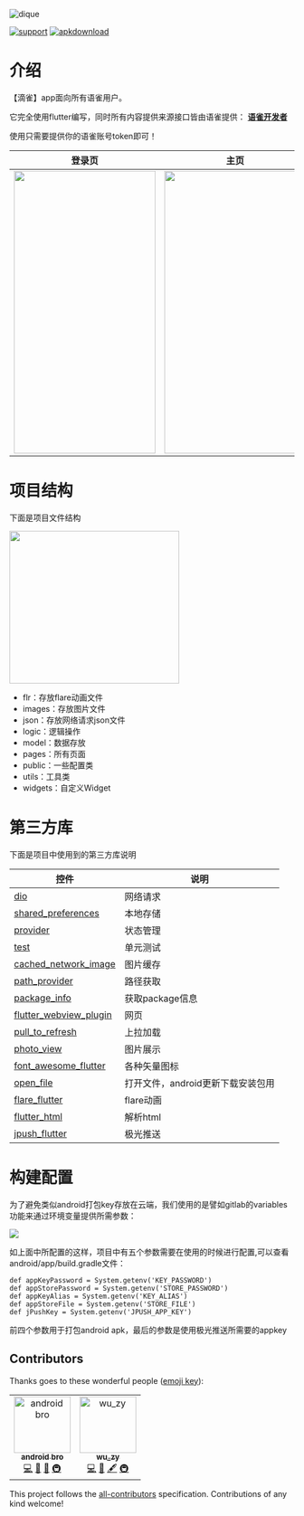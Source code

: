 ![dique](https://user-images.githubusercontent.com/30992818/63570745-c2862d00-c5b0-11e9-87c9-5db9af0082da.png)


[![support](https://img.shields.io/badge/platform-flutter%7Cdart%20vm-ff69b4.svg?style=flat-square)](https://github.com/FEMessage/dique)
[![apkdownload](https://img.shields.io/badge/download-apk-brightgreen)](http://levy.ren/)

# 介绍

【滴雀】app面向所有语雀用户。

它完全使用flutter编写，同时所有内容提供来源接口皆由语雀提供：
[**语雀开发者**](https://www.yuque.com/yuque/developer)

使用只需要提供你的语雀账号token即可！


登录页| 主页 | 文章详情
---|---|---
<img width="250" height="500" src="https://user-images.githubusercontent.com/30992818/63571034-91f2c300-c5b1-11e9-836d-a642becc36c0.png"/> | <img width="250" height="500" src="https://user-images.githubusercontent.com/30992818/63571197-1c3b2700-c5b2-11e9-9548-88e24c472440.png"/> | <img width="250" height="500" src="https://user-images.githubusercontent.com/30992818/63571394-a5eaf480-c5b2-11e9-9797-2462953d6b41.png"/> 


# 项目结构

下面是项目文件结构

<img width="300" height="270" src="https://user-images.githubusercontent.com/30992818/63571781-d1221380-c5b3-11e9-9b0d-a4d7ea636dff.png"/> 



- flr：存放flare动画文件
- images：存放图片文件
- json：存放网络请求json文件
- logic：逻辑操作
- model：数据存放
- pages：所有页面
- public：一些配置类
- utils：工具类
- widgets：自定义Widget



# 第三方库

下面是项目中使用到的第三方库说明

控件 | 说明
---|---
[dio](https://pub.flutter-io.cn/packages/dio) | 网络请求
[shared_preferences](https://pub.flutter-io.cn/packages/shared_preferences) | 本地存储
[provider](https://pub.flutter-io.cn/packages/provider) | 状态管理
[test](https://pub.flutter-io.cn/packages/test) | 单元测试
[cached_network_image](https://pub.flutter-io.cn/packages/cached_network_image) | 图片缓存
[path_provider](https://pub.flutter-io.cn/packages/path_provider) | 路径获取
[package_info](https://pub.flutter-io.cn/packages/package_info) | 获取package信息
[flutter_webview_plugin](https://pub.flutter-io.cn/packages/flutter_webview_plugin) | 网页
[pull_to_refresh](https://pub.flutter-io.cn/packages/pull_to_refresh) | 上拉加载
[photo_view](https://pub.flutter-io.cn/packages/photo_view) | 图片展示
[font_awesome_flutter](https://pub.flutter-io.cn/packages/font_awesome_flutter) | 各种矢量图标
[open_file](https://pub.flutter-io.cn/packages/open_file) | 打开文件，android更新下载安装包用
[flare_flutter](https://pub.flutter-io.cn/packages/flare_flutter) | flare动画
[flutter_html](https://pub.flutter-io.cn/packages/flutter_html) | 解析html
[jpush_flutter](https://pub.flutter-io.cn/packages/jpush_flutter) | 极光推送


# 构建配置

为了避免类似android打包key存放在云端，我们使用的是譬如gitlab的variables功能来通过环境变量提供所需参数：

![](https://user-images.githubusercontent.com/30992818/63574277-fc0f6600-c5b9-11e9-8d4f-c9ceb98c6685.png)

如上面中所配置的这样，项目中有五个参数需要在使用的时候进行配置,可以查看android/app/build.gradle文件：


```
def appKeyPassword = System.getenv('KEY_PASSWORD')
def appStorePassword = System.getenv('STORE_PASSWORD')
def appKeyAlias = System.getenv('KEY_ALIAS')
def appStoreFile = System.getenv('STORE_FILE')
def jPushKey = System.getenv('JPUSH_APP_KEY')
```
前四个参数用于打包android apk，最后的参数是使用极光推送所需要的appkey

## Contributors

Thanks goes to these wonderful people ([emoji key](https://allcontributors.org/docs/en/emoji-key)):

<!-- ALL-CONTRIBUTORS-LIST:START - Do not remove or modify this section -->
<!-- prettier-ignore -->
<table><tr><td align="center"><a href="https://github.com/asjqkkkk"><img src="https://avatars3.githubusercontent.com/u/30992818?v=4" width="100px;" alt="android bro"/><br /><sub><b>android bro</b></sub></a><br /><a href="https://github.com/FEMessage/dique/commits?author=asjqkkkk" title="Code">💻</a> <a href="https://github.com/FEMessage/dique/commits?author=asjqkkkk" title="Documentation">📖</a> <a href="#design-asjqkkkk" title="Design">🎨</a> <a href="#infra-asjqkkkk" title="Infrastructure (Hosting, Build-Tools, etc)">🚇</a></td><td align="center"><a href="https://github.com/kira2015"><img src="https://avatars2.githubusercontent.com/u/14231117?v=4" width="100px;" alt="wu_zy"/><br /><sub><b>wu_zy</b></sub></a><br /><a href="https://github.com/FEMessage/dique/commits?author=kira2015" title="Code">💻</a> <a href="https://github.com/FEMessage/dique/commits?author=kira2015" title="Documentation">📖</a> <a href="#content-kira2015" title="Content">🖋</a> <a href="#infra-kira2015" title="Infrastructure (Hosting, Build-Tools, etc)">🚇</a></td></tr></table>

<!-- ALL-CONTRIBUTORS-LIST:END -->

This project follows the [all-contributors](https://github.com/all-contributors/all-contributors) specification. Contributions of any kind welcome!